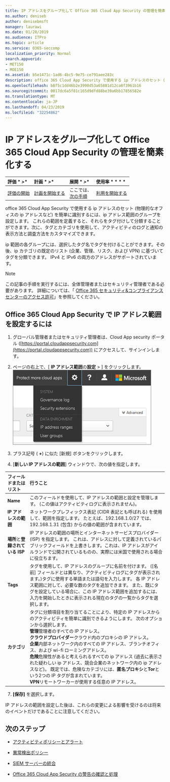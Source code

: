 ```yaml
---
title: IP アドレスをグループ化して Office 365 Cloud App Security の管理を簡素化する
ms.author: deniseb
author: denisebmsft
manager: laurawi
ms.date: 01/28/2019
ms.audience: ITPro
ms.topic: article
ms.service: O365-seccomp
localization_priority: Normal
search.appverid:
- MET150
- MOE150
ms.assetid: b5e1471c-1ad6-4bc5-9e75-ce791aee283c
description: office 365 Cloud App Security で使用する ip アドレスのセット (物理的なオフィスの ip アドレスなど) を簡単に識別するには、ip アドレス範囲のグループを設定します。
ms.openlocfilehash: b8f5c1dd46b2e3990d53a65881d12ca8f3961b16
ms.sourcegitcommit: 0017dc6a5f81c165d9dfd88be39a6bb17856582e
ms.translationtype: MT
ms.contentlocale: ja-JP
ms.lasthandoff: 04/23/2019
ms.locfileid: "32254862"
---
```

# <a name="group-your-ip-addresses-to-simplify-management-in-office-365-cloud-app-security"></a>IP アドレスをグループ化して Office 365 Cloud App Security の管理を簡素化する
  
|評価 * *\>**|計画 * *\>**|展開 * *\>**|使用率 * * * *|
|:-----|:-----|:-----|:-----|
|[評価の開始](office-365-cas-overview.md) <br/> |[計画を開始する](get-ready-for-office-365-cas.md) <br/> |ここでは、  <br/> [次の手順](#next-steps) <br/> |[利用を開始する](utilization-activities-for-ocas.md) <br/> |
   
office 365 Cloud App Security で使用する ip アドレスのセット (物理的なオフィスの ip アドレスなど) を簡単に識別するには、ip アドレス範囲のグループを設定します。 これらの範囲を定義すると、それらをタグ付けして分類することができます。次に、タグとカテゴリを使用して、アクティビティのログと通知の表示方法と調査方法をカスタマイズできます。
  
ip 範囲の各グループには、選択したタグ名でタグを付けることができます。その後、ip カテゴリの既定のリスト (企業、管理、リスク、および VPN) に基づいてタグを分類できます。 IPv4 と IPv6 の両方のアドレスがサポートされています。
  
> [!NOTE]
> この記事の手順を実行するには、全体管理者またはセキュリティ管理者である必要があります。 詳細については、「 [Office 365 セキュリティ&amp;コンプライアンスセンターのアクセス許可](permissions-in-the-security-and-compliance-center.md)」を参照してください。 
  
## <a name="to-set-up-an-ip-address-range-in-office-365-cloud-app-security"></a>Office 365 Cloud App Security で IP アドレス範囲を設定するには

1. グローバル管理者またはセキュリティ管理者は、Cloud App security ポータル ([https://portal.cloudappsecurity.com](https://portal.cloudappsecurity.com)) にアクセスして、サインインします。
    
2. ページの右上で、[ **IP アドレス範囲**の**設定** \> ] をクリックします。<br>![O365 Cloud App Security で、[設定] を選択してシステムとデータの設定にアクセスします。](media/f6c48ee3-39b4-4b5a-8252-b6493b7bcd3d.png)<br>
  
3. プラス記号 ( **+**) に似た [新規] ボタンをクリックします。
    
4. [**新しい IP アドレスの範囲**] ウィンドウで、次の値を指定します。 
    
|**フィールドまたはリスト**|**行うこと**|
|:-----|:-----|
|**Name** <br/> |このフィールドを使用して、IP アドレスの範囲と設定を管理します。 (この値はアクティビティログに表示されません)。  <br/> |
|**IP アドレスの範囲** <br/> |ネットワークプレフィックス表記 (CIDR 表記とも呼ばれる) を使用して、範囲を指定します。 たとえば、192.168.1.0/27 では、192.168.1.31 (包含) からの値の範囲が含まれています。  <br/> |
|**場所**と**登録されている ISP** <br/> |IP アドレスの範囲の場所とインターネットサービスプロバイダー (ISP) を指定します。 これは、アドレスに対して定義されているパブリックフィールドを上書きします。これは、IP アドレスがアイルランドで公開されているものの、実際には米国で使用される場合に役立ちます。  <br/> |
|**Tags** <br/> |タグを使用して、IP アドレスのグループに名前を付けます。 ([名前] フィールドとは異なり、アクティビティログにタグが表示されます。)タグに使用する単語または語句を入力します。 各 IP アドレス範囲に対して、必要な数のタグを追加できます。 また、既にタグを設定している場合に、この IP アドレス範囲を追加するには、入力を開始したときに表示される現在のタグの一覧からタグを選択します。  <br/> |
|**カテゴリ** <br/> | タグに分類項目を割り当てることにより、特定の IP アドレスからのアクティビティを簡単に識別できるようにします。 次のオプションから選択します。  <br/> **管理**管理者のすべての IP アドレス。  <br/> **クラウドプロバイダー**クラウド内のプロキシの IP アドレス。  <br/> **企業**内部ネットワーク内のすべての IP アドレス、ブランチオフィス、および wi-fi ローミングアドレス。  <br/> **危険**危険性があると考えられるすべての ip アドレス (過去に表示された疑わしい ip アドレス、競合企業のネットワーク内の ip アドレスなど)。 既定では、危険なカテゴリには、**匿名プロキシ**と**Tor**という2つの IP タグが含まれています。 <br/> **VPN**リモートワーカーが使用する任意の IP アドレス。  <br/> |
   
7. **[保存]** を選択します。
    
IP アドレスの範囲を設定した後は、これらの変更による影響を受けるのは将来のイベントだけであることに注意してください。
  
## <a name="next-steps"></a>次のステップ

- [アクティビティポリシーとアラート](activity-policies-and-alerts.md)
    
- [異常検出ポリシー](anomaly-detection-policies-in-ocas.md)
    
- [SIEM サーバーの統合](integrate-your-siem-server-with-office-365-cas.md)
    
- [Office 365 Cloud App Security の警告の確認と処理](review-office-365-cas-alerts.md)
    

